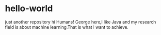 # hello-world
just another repository
hi Humans!
George here,I like Java and my research field is about machine learning.That is what I want to achieve.
